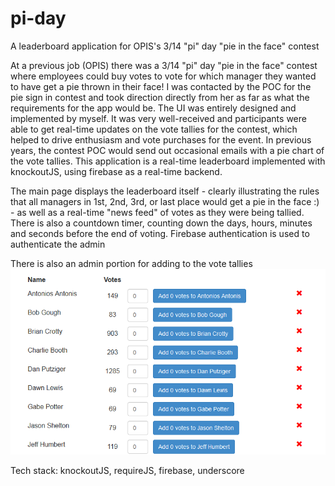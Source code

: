 # pi-day
A leaderboard application for OPIS's 3/14 "pi" day "pie in the face" contest

At a previous job (OPIS) there was a 3/14 "pi" day "pie in the face" contest where employees could buy votes to vote for which manager they wanted to have get a pie thrown in their face!  I was contacted by the POC for the pie sign in contest and took direction directly from her as far as what the requirements for the app would be.  The UI was entirely designed and implemented by myself.  It was very well-received and participants were able to get real-time updates on the vote tallies for the contest, which helped to drive enthusiasm and vote purchases for the event.  In previous years, the contest POC would send out occasional emails with a pie chart of the vote tallies.  This application is a real-time leaderboard implemented with knockoutJS, using firebase as a real-time backend.  

The main page displays the leaderboard itself - clearly illustrating the rules that all managers in 1st, 2nd, 3rd, or last place would get a pie in the face :) - as well as a real-time "news feed" of votes as they were being tallied.  There is also a countdown timer, counting down the days, hours, minutes and seconds before the end of voting.  Firebase authentication is used to authenticate the admin

There is also an admin portion for adding to the vote tallies
![Image of admin_leaderboard](https://raw.githubusercontent.com/marklimm/pi-day/master/images/admin_leaderboard.png)

Tech stack: knockoutJS, requireJS, firebase, underscore
